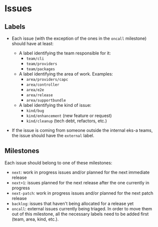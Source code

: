 # Issues

## Labels
* Each issue (with the exception of the ones in the `oncall` milestone) should have at least:
	* A label identifying the team responsible for it:
		* `team/cli`
		* `team/providers`
		* `team/packages`
	* A label identifying the area of work. Examples:
		* `area/providers/capc`
		* `area/controller`
		* `area/e2e`
		* `area/release`
		* `area/supportbundle`
	* A label identifying the kind of issue:
		* `kind/bug`
		* `kind/enhancement` (new feature or request)
		* `kind/cleanup` (tech debt, refactors, etc.)

* If the issue is coming from someone outside the internal eks-a teams, the issue should have the `external` label.

## Milestones

Each issue should belong to one of these milestones:
* `next`: work in progress issues and/or planned for the next immediate release
* `next+1`: issues planned for the next release after the one currently in progress
* `next-patch`: work in progress issues and/or planned for the next patch release
* `backlog`: issues that haven't being allocated for a release yet
* `oncall`: external issues currently being triaged. In order to move them out of this milestone, all the necessary labels need to be added first (team, area, kind, etc.).
